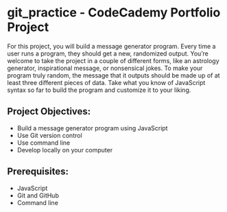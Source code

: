 # git_practice - CodeCademy Portfolio Project

For this project, you will build a message generator program. Every time a user runs a program, they should get a new, randomized output. You’re welcome to take the project in a couple of different forms, like an astrology generator, inspirational message, or nonsensical jokes. To make your program truly random, the message that it outputs should be made up of at least three different pieces of data. Take what you know of JavaScript syntax so far to build the program and customize it to your liking.

## Project Objectives:
+ Build a message generator program using JavaScript
+ Use Git version control
+ Use command line
+ Develop locally on your computer
## Prerequisites:
+ JavaScript
+ Git and GitHub
+ Command line
